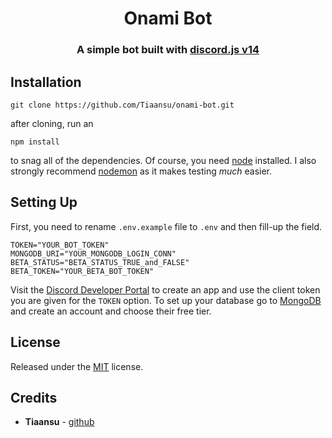 <h1 align="center">
    Onami Bot
</h1>

<h3 align=center>A simple bot built with <a href=https://github.com/discordjs/discord.js>discord.js v14</a></h3>

## Installation
```
git clone https://github.com/Tiaansu/onami-bot.git
```
after cloning, run an
```
npm install
```
to snag all of the dependencies. Of course, you need [node](https://nodejs.org/en/) installed. I also strongly recommend [nodemon](https://www.npmjs.com/package/nodemon) as it makes testing *much* easier.

## Setting Up

First, you need to rename `.env.example` file to `.env` and then fill-up the field.
```
TOKEN="YOUR_BOT_TOKEN"
MONGODB_URI="YOUR_MONGODB_LOGIN_CONN"
BETA_STATUS="BETA_STATUS_TRUE_and_FALSE"
BETA_TOKEN="YOUR_BETA_BOT_TOKEN"
```
Visit the [Discord Developer Portal](https://discord.com/developers/applications) to create an app and use the client token you are given for the `TOKEN` option. To set up your database go to [MongoDB](https://cloud.mongodb.com/) and create an account and choose their free tier. 

## License

Released under the [MIT](https://opensource.org/licenses/MIT) license.

## Credits
* **Tiaansu** - [github](https://github.com/Tiaansu)